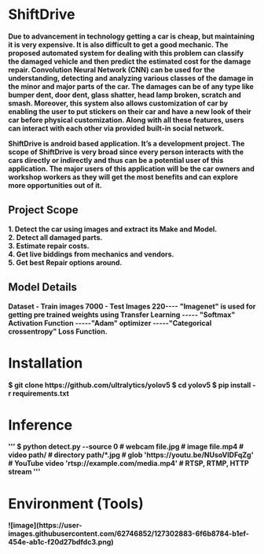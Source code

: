 <h1><b>ShiftDrive<b></h1>
Due to advancement in technology getting a car is cheap, but maintaining it is very expensive. It is also difficult to get a good mechanic. The proposed automated system for dealing with this problem can classify the damaged vehicle and then predict the estimated cost for the damage repair. Convolution Neural Network (CNN) can be used for the understanding, detecting and analyzing various classes of the damage in the minor and major parts of the car. The damages can be of any type like bumper dent, door dent, glass shatter, head lamp broken, scratch and smash. Moreover, this system also allows customization of car by enabling the user to put stickers on their car and have a new look of their car before physical customization. Along with all these features, users can interact with each other via provided built-in social network.

ShiftDrive is android based application. It’s a development project.
The scope of ShiftDrive is very broad since every person interacts with the cars directly or indirectly and thus can be a potential user of this application. The major users of this application will be the car owners and workshop workers as they will get the most benefits and can explore more opportunities out of it. 

<h2><b>Project Scope<b></h2>
  1. Detect the car using images and extract its Make and Model.<br>
  2. Detect all damaged parts.<br>
  3. Estimate repair costs.<br>
  4. Get live biddings from mechanics and vendors.<br>
  5. Get best Repair options around.<br>
  
  <h2><b>Model Details<b></h2>
  Dataset - Train images 7000 - Test Images 220---- 
  <b>"Imagenet"</b> is used for getting pre trained weights using Transfer Learning 
  -----
  <b>"Softmax" </b> Activation Function -----<b>"Adam"</b> optimizer -----<b>"Categorical crossentropy"</b> Loss Function.

    
  <h1> <b> Installation </h1>
    $ git clone https://github.com/ultralytics/yolov5
        $ cd yolov5
        $ pip install -r requirements.txt

  <h1> <b> Inference </h1>
       ''' $ python detect.py --source 0  # webcam
                            file.jpg  # image 
                            file.mp4  # video
                            path/  # directory
                            path/*.jpg  # glob
                            'https://youtu.be/NUsoVlDFqZg'  # YouTube video
                            'rtsp://example.com/media.mp4'  # RTSP, RTMP, HTTP stream
'''
   <h1> <b> Environment (Tools) </h1>
        ![image](https://user-images.githubusercontent.com/62746852/127302883-6f6b8784-b1ef-454e-ab1c-f20d27bdfdc3.png)
   
      
